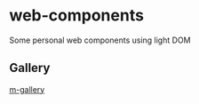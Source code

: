 # web-components
Some personal web components using light DOM

## Gallery
[m-gallery](https://tobiasfabian.github.io/web-components/m-gallery/)
